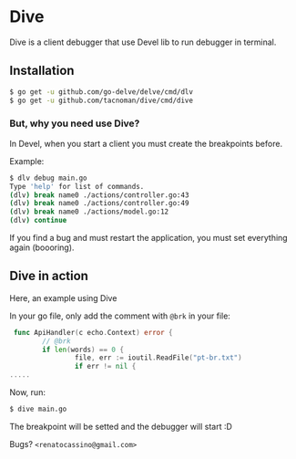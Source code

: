 # Dive

Dive is a client debugger that use Devel lib to run debugger in terminal.

## Installation

```bash
$ go get -u github.com/go-delve/delve/cmd/dlv
$ go get -u github.com/tacnoman/dive/cmd/dive
```

### But, why you need use Dive?

In Devel, when you start a client you must create the breakpoints before.

Example:

```bash
$ dlv debug main.go
Type 'help' for list of commands.
(dlv) break name0 ./actions/controller.go:43
(dlv) break name0 ./actions/controller.go:49
(dlv) break name0 ./actions/model.go:12
(dlv) continue
```

If you find a bug and must restart the application, you must set everything again (boooring).

## Dive in action

Here, an example using Dive

In your go file, only add the comment with `@brk` in your file:

```go
 func ApiHandler(c echo.Context) error {
        // @brk
        if len(words) == 0 {
                file, err := ioutil.ReadFile("pt-br.txt")
                if err != nil {
.....
```

Now, run:

```bash
$ dive main.go
```

The breakpoint will be setted and the debugger will start :D

Bugs? `<renatocassino@gmail.com>`
